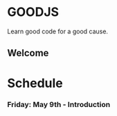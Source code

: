 GOODJS
======
Learn good code for a good cause.

## Welcome

# Schedule
### Friday: May 9th - Introduction



